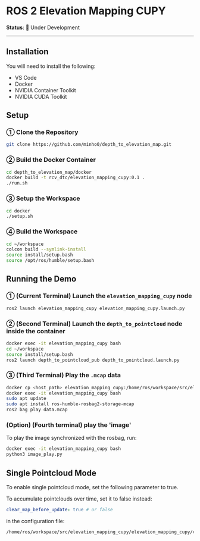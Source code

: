 # ROS 2 Elevation Mapping CUPY

**Status**: 🚧 Under Development  
<!-- ![Elevation Map in ROS 2 Humble with Gazebo ](https://github.com/user-attachments/assets/0dd9ebbe-a90d-486f-9871-81921308fab9) -->

---

## Installation

You will need to install the following:

- VS Code
- Docker
- NVIDIA Container Toolkit
- NVIDIA CUDA Toolkit

## Setup

### ① Clone the Repository

```bash
git clone https://github.com/minho0/depth_to_elevation_map.git
```



### ② Build the Docker Container

```bash
cd depth_to_elevation_map/docker
docker build -t rcv_dtc/elevation_mapping_cupy:0.1 .
./run.sh
```



### ③ Setup the Workspace

```bash
cd docker
./setup.sh
```



### ④ Build the Workspace

```bash
cd ~/workspace
colcon build --symlink-install
source install/setup.bash
source /opt/ros/humble/setup.bash
```



## Running the Demo

### ① (Current Terminal) Launch the `elevation_mapping_cupy` node

```bash
ros2 launch elevation_mapping_cupy elevation_mapping_cupy.launch.py
```

### ② (Second Terminal) Launch the `depth_to_pointcloud` node inside the container

```bash
docker exec -it elevation_mapping_cupy bash
cd ~/workspace
source install/setup.bash
ros2 launch depth_to_pointcloud_pub depth_to_pointcloud.launch.py
```

### ③ (Third Terminal) Play the `.mcap` data

```bash
docker cp <host_path> elevation_mapping_cupy:/home/ros/workspace/src/elevation_mapping_cupy/
docker exec -it elevation_mapping_cupy bash
sudo apt update
sudo apt install ros-humble-rosbag2-storage-mcap
ros2 bag play data.mcap
```

### (Option) (Fourth terminal) play the 'image'

To play the image synchronized with the rosbag, run:

```bash
docker exec -it elevation_mapping_cupy bash
python3 image_play.py
```


## Single Pointcloud Mode

To enable single pointcloud mode, set the following parameter to true.

To accumulate pointclouds over time, set it to false instead:
```yaml
clear_map_before_update: true # or false
```

in the configuration file:

```
/home/ros/workspace/src/elevation_mapping_cupy/elevation_mapping_cupy/config/core/core_param.yaml
```
